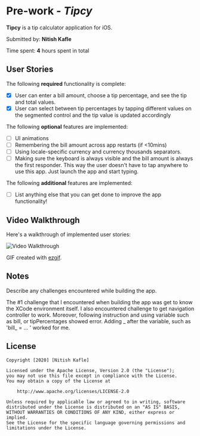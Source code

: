 # Pre-work - *Tipcy*

**Tipcy** is a tip calculator application for iOS.

Submitted by: **Nitish Kafle**

Time spent: **4** hours spent in total

## User Stories

The following **required** functionality is complete:

* [x] User can enter a bill amount, choose a tip percentage, and see the tip and total values.
* [x] User can select between tip percentages by tapping different values on the segmented control and the tip value is updated accordingly

The following **optional** features are implemented:

* [ ] UI animations
* [ ] Remembering the bill amount across app restarts (if <10mins)
* [ ] Using locale-specific currency and currency thousands separators.
* [ ] Making sure the keyboard is always visible and the bill amount is always the first responder. This way the user doesn't have to tap anywhere to use this app. Just launch the app and start typing.

The following **additional** features are implemented:

- [ ] List anything else that you can get done to improve the app functionality!

## Video Walkthrough

Here's a walkthrough of implemented user stories:

<img src='https://imgur.com/SKSPYye' title='Video Walkthrough' width='' alt='Video Walkthrough' />

GIF created with [ezgif](http://ezgif.com/video-to-gif).

## Notes

Describe any challenges encountered while building the app.

The #1 challenge that I encountered when building the app was get to know the XCode environment itself. 
I also encountered challenge to get navigation controller to work.
Moreover, following instruction and using variable such as bill, or tipPercentages showed error. Adding _ after the variable, such as 'bill_ = ... ' worked for me.

## License

    Copyright [2020] [Nitish Kafle]

    Licensed under the Apache License, Version 2.0 (the "License");
    you may not use this file except in compliance with the License.
    You may obtain a copy of the License at

        http://www.apache.org/licenses/LICENSE-2.0

    Unless required by applicable law or agreed to in writing, software
    distributed under the License is distributed on an "AS IS" BASIS,
    WITHOUT WARRANTIES OR CONDITIONS OF ANY KIND, either express or implied.
    See the License for the specific language governing permissions and
    limitations under the License.
